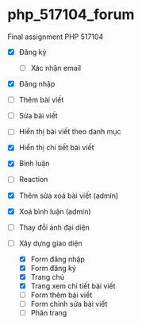 # php_517104_forum
Final assignment PHP 517104

- [x] Đăng ký
  - [ ] Xác nhận email
- [x] Đăng nhập
- [ ] Thêm bài viết
- [ ] Sửa bài viết
- [ ] Hiển thị bài viết theo danh mục
- [x] Hiển thị chi tiết bài viết
- [x] Bình luận
- [ ] Reaction
- [x] Thêm sửa xoá bài viết (admin)
- [x] Xoá bình luận (admin)
- [ ] Thay đổi ảnh đại diện

- [ ] Xây dựng giao diện
  - [x] Form đăng nhập
  - [x] Form đăng ký
  - [x] Trang chủ
  - [x] Trang xem chi tiết bài viết
  - [ ] Form thêm bài viết
  - [ ] Form chỉnh sửa bài viết
  - [ ] Phân trang
